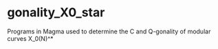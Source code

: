 # gonality_X0_star
Programs in Magma used to determine the C and Q-gonality of modular curves X_0(N)^*
